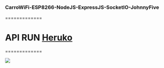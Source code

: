 ### CarroWiFi-ESP8266-NodeJS-ExpressJS-SocketIO-JohnnyFive
=============

# API RUN  [Heruko](https://wificar.herokuapp.com "WiFi Car")
=============

![](https://wificar.herokuapp.com/img/car.webp)